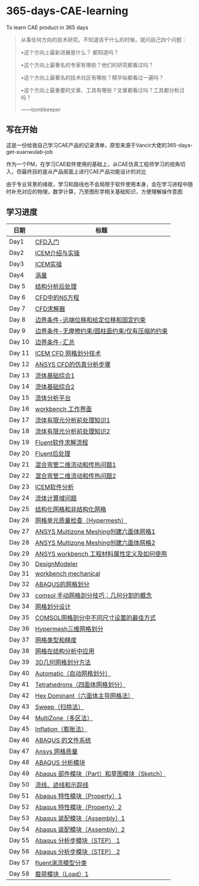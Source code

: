 # 365-days-CAE-learning
To learn CAE product in 365 days 

> 从事任何方向的技术研究，不知道该干什么的时候，就问自己四个问题：
> 
> •这个方向上最新进展是什么？ 都知道吗？
> 
> •这个方向上最著名的专家有哪些？他们的研究都看过吗？
> 
> •这个方向上最著名的技术社区有哪些？精华帖都看过一遍吗？
> 
> •这个方向上最重要的文章、工具有哪些？文章都看过吗？工具都分析过吗？
> 
> ——tombkeeper


## 写在开始

这是一份给我自己学习CAE产品的记录清单，原型来源于Vancir大佬的365-days-get-xuanwulab-job

作为一个PM，在学习CAE软件使用的基础上，从CAE仿真工程师学习的视角切入，但最终目的是从产品层面上进行CAE产品功能设计的对比

由于专业背景的缘故，学习和路线也不会局限于软件使用本身，会在学习进程中随时补充对应的物理，数学计算，乃至图形学相关基础知识，方便理解操作意图


## 学习进度


| 日期       | 标题                                                                            |
| ---------- | ------------------------------------------------------------------------------- |
| Day1       | [CFD入门](./weeks/week1.md)                                                     |
| Day2       | [ICEM介绍与实操](./weeks/week1.md)                                               |
| Day3       | [ICEM实操](./weeks/week1.md)                                                     |
| Day4       | [涡量](./weeks/week2.md)                                                         |
| Day 5      | [结构分析后处理](./weeks/week2.md)                                                 |
| Day 6      | [CFD中的NS方程](./weeks/week2.md)                                                 |
| Day 7      | [CFD求解器](./weeks/week2.md)                                                     |
| Day 8      | [边界条件-远端位移和给定位移和固定约束](./weeks/week2.md)                              |
| Day 9      | [边界条件-无摩擦约束/圆柱面约束/仅有压缩的约束](./weeks/week2.md)                       |   
| Day 10     | [边界条件-汇总](./weeks/week2.md)                                                  | 
| Day 11     | [ICEM CFD 网格划分技术](./weeks/week3.md)                                          | 
| Day 12     | [ANSYS CFD的仿真分析步骤](./weeks/week3.md)                                        | 
| Day 13     | [流体基础综合1](./weeks/week3.md)                                                  | 
| Day 14     | [流体基础综合2](./weeks/week3.md)                                                  | 
| Day 15     | [流体分析平台](./weeks/week3.md)                                                   | 
| Day 16     | [workbench 工作界面](./weeks/week3.md)                                            | 
| Day 17     | [流体有限元分析前处理知识1](./weeks/week3.md)                                       | 
| Day 18     | [流体有限元分析前处理知识2](./weeks/week4.md)                                       | 
| Day 19     | [Fluent软件求解流程](./weeks/week4.md)                                            | 
| Day 20     | [Fluent后处理](./weeks/week4.md)                                                 | 
| Day 21     | [混合弯管二维流动和传热问题1](./weeks/week4.md)                                     |  
| Day 22     | [混合弯管二维流动和传热问题2](./weeks/week4.md)                                     | 
| Day 23     | [ICEM软件分析](./weeks/week4.md)                                                 | 
| Day 24     | [流体计算域问题](./weeks/week4.md)                                                |                                
| Day 25     | [结构化网格和非结构化网格](./weeks/week5.md)                                        |      
| Day 26     | [网格单元质量检查（Hypermesh）](./weeks/week5.md)                                   |      
| Day 27     | [ANSYS Multizone Meshing创建六面体网格1](./weeks/week5.md)                         |    
| Day 28     | [ANSYS Multizone Meshing创建六面体网格2](./weeks/week5.md)                         |    
| Day 29     | [ANSYS workbench 工程材料属性定义及如何使用](./weeks/week5.md)                       |   
| Day 30     | [DesignModeler](./weeks/week5.md)                                                | 
| Day 31     | [workbench mechanical](./weeks/week5.md)                                         | 
| Day 32     | [ABAQUS的网格划分](./weeks/week6.md)                                               | 
| Day 33     | [comsol 手动网格剖分技巧：几何分割的概念](./weeks/week6.md)                            | 
| Day 34     | [网格划分设计](./weeks/week6.md)                                                    | 
| Day 35     | [COMSOL网格剖分中不同尺寸设置的最佳方式](./weeks/week6.md)                             | 
| Day 36     | [Hypermesh三维网格划分](./weeks/week6.md)                                           | 
| Day 37     | [网格类型和精度](./weeks/week6.md)                                                  | 
| Day 38     | [网格在结构分析中应用](./weeks/week6.md)                                             | 
| Day 39     | [3D几何网格划分方法](./weeks/week6.md)                                              | 
| Day 40     | [Automatic（自动网格划分）](./weeks/week7.md)                                       | 
| Day 41     | [Tetrahedrons（四面体网格划分）](./weeks/week7.md)                                   | 
| Day 42     | [Hex Dominant（六面体主导网格法）](./weeks/week7.md)                                 | 
| Day 43     | [Sweep（扫掠法）](./weeks/week7.md)                                                 | 
| Day 44     | [MultiZone（多区法）](./weeks/week7.md)                                             | 
| Day 45     | [Inflation（膨胀法）](./weeks/week7.md)                                             | 
| Day 46     | [ABAQUS 的文件系统](./weeks/week8.md)                                               | 
| Day 47     | [Ansys 网格质量](./weeks/week8.md)                                                  | 
| Day 48     | [ABAQUS 分析模块](./weeks/week8.md)                                                 | 
| Day 49     | [Abaqus 部件模块（Part）和草图模块（Sketch）](./weeks/week8.md)                        | 
| Day 50     | [流线、迹线和示踪线](./weeks/week8.md)                                               | 
| Day 51     | [Abaqus 特性模块（Property）1](./weeks/week8.md)                                    | 
| Day 52     | [Abaqus 特性模块（Property）2](./weeks/week8.md)                                    | 
| Day 53     | [Abaqus 装配模块（Assembly）1](./weeks/week9.md)                                    | 
| Day 54     | [Abaqus 装配模块（Assembly）2](./weeks/week9.md)                                    | 
| Day 55     | [Abaqus 分析步模块（STEP） 1](./weeks/week9.md)                                       | 
| Day 56     | [Abaqus 分析步模块（STEP） 2](./weeks/week9.md)                                       | 
| Day 57     | [fluent湍流模型分类](./weeks/week9.md)                                              | 
| Day 58     | [载荷模块（Load）1](./weeks/week9.md)                                               | 
